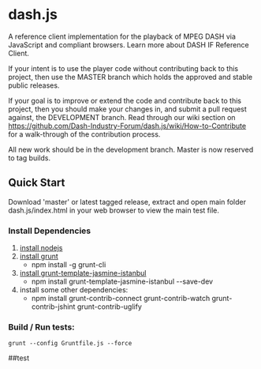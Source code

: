 # dash.js

A reference client implementation for the playback of MPEG DASH via JavaScript and compliant browsers. Learn more about DASH IF Reference Client.

If your intent is to use the player code without contributing back to this project, then use the MASTER branch which holds the approved and stable public releases.

If your goal is to improve or extend the code and contribute back to this project, then you should make your changes in, and submit a pull request against, the DEVELOPMENT branch. Read through our wiki section on https://github.com/Dash-Industry-Forum/dash.js/wiki/How-to-Contribute for a walk-through of the contribution process.

All new work should be in the development branch.  Master is now reserved to tag builds.

## Quick Start

Download 'master' or latest tagged release, extract and open main folder dash.js/index.html in your web browser to view the main test file.

### Install Dependencies
1. [install nodejs](http://nodejs.org/)
2. [install grunt](http://gruntjs.com/getting-started)
    * npm install -g grunt-cli
3. [install grunt-template-jasmine-istanbul](https://github.com/maenu/grunt-template-jasmine-istanbul)
    * npm install grunt-template-jasmine-istanbul --save-dev
4. install some other dependencies:
    * npm install grunt-contrib-connect grunt-contrib-watch grunt-contrib-jshint grunt-contrib-uglify

### Build / Run tests:
```
grunt --config Gruntfile.js --force
```
##test